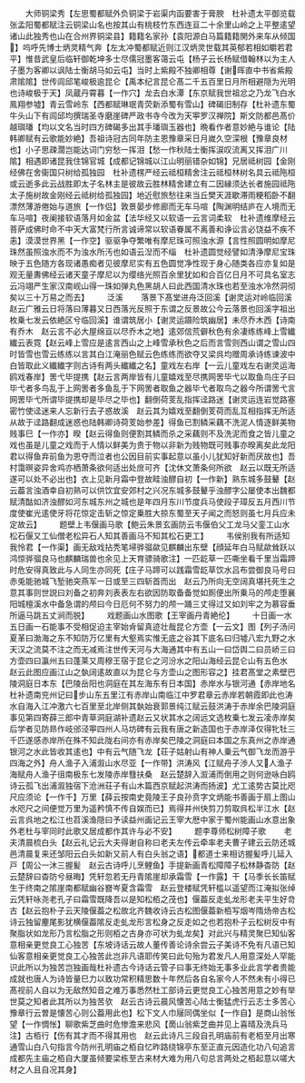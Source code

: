 <!-- { "loadSidebar": true } -->
　　大师铜梁秀【左思蜀都赋外负铜梁于岩渠内函要害于膏腴　杜补遗太平御览载张孟阳蜀都赋注云铜梁山名也按其山有桃枝竹东西连亘二十余里山岭之上平整逺望诸山此独秀也山在合州界铜梁县】籍籍名家孙【袁阳源白马篇籍籍関外来车从倾国】呜呼先博士炳灵精气奔【左太冲蜀都赋近则江汉炳灵世载其英郁若相如皭若君平】惟昔武皇后临轩御乾坤多士尽儒冠墨客蔼云屯【杨子云长杨赋借翰林以为主人子墨为客卿以讽陆士衡胡马如云屯】当时上紫殿不独卿相尊【谢晖直中书省紫殿肃隂隂】世传闾邱笔峻极逾昆仑【禹本纪言昆仑髙二千五百里日月所相避隠为光明也诗峻极于天】凤蔵丹霄暮【一作穴】龙去白水潭【东京赋我世祖忿之乃龙飞白水鳯翔参墟】青云雪岭东【西都赋琳珉青荧新添蜀有雪山】碑碣旧制存【杜补遗东蜀牛头山下有闾邱均撰瑞圣寺磨崖碑严政书寺今改为天寕罗汉禅院】斯文防都邑髙价越璵璠【均以文名当时四方碑碣多出其手璠璵玉器也】晩看作者意妙絶与谁论【陆韩卿赋有云歌能妙絶】吾祖诗冠古同年防主恩豫章采日月嵗久空深根【豫章良材也】小子思疎濶岂能达词门穷愁一挥泪【愁一作秋陆士衡挥涙叹流离又挥泪广川隂】相遇即诸昆我住锦官城【成都记锦城以江山明丽错杂如锦】兄居祗树园【金刚经佛在舍衞国只树给孤独园　杜补遗楞严经云祗桓精舍注云祗桓林树名具云祗陁桓或云逝多此云战胜即太子名林主是彼故云胜林精舍建立有二因縁须达长者施园祗陁太子施树故金刚经云祗树给孤独园】地近慰旅愁往来当丘樊天涯歇滞雨粳稻卧不翻漂然薄游倦始与道旅【一作侣】敦景晏步修廊而无车马喧【陶渊明结庐在人境而无车马喧】夜阑接软语落月如金盆【法华经又以软语一云言词柔软　杜补遗维摩经云菩萨成佛时命不中天大富梵行所言诚谛常以软语眷属不离善和诤讼言必饶益不疾不恚】漠漠世界黑【一作空】驱驱争夺繁唯有摩尼珠可照浊水源【言性照圆明如摩尼珠然虽照浊水而不为浊水所汚也如语云湼而不缁　杜补遗圆觉经譬如清浄摩尼宝珠映于五色随方各现诸愚痴者见彼摩尼实有五色圆觉净性现于身心随类各应亦复如是观无量夀佛经云诸天童子摩尼以为缨络光照百余里犹如和合百亿日月不可具名室志云冯翊严生家汉南岘山得一珠如弹丸色黑胡人曰此西国清水珠也若至浊水冷然洞彻矣以三十万易之而去】
　　泛溪
　　落景下髙堂进舟泛回溪【谢灵运对岭临回溪　赵云广雅云日将落曰薄暮又日西落光反照于东谓之反景故公今云落景也回溪字祖出枚乗七发云依絶区兮临回溪】谁谓筑居小【谢灵运蹑险筑幽居】未尽乔木西【诗南有乔木　赵云言不必大屋绵亘以尽乔木之地】逺郊信荒僻秋色有余凄练练峰上雪纎纎云表霓【赵云峰上雪应是逺言西山之上峰雪承秋色之后而言雪则西山谓之雪山四时皆雪也雪云练练以言其白江淹丽色赋云色练练而欲夺又梁呉均赠周承诗练谏波中白皆取此义纎纎字则古诗有两头纎纎之名】童戏左右岸【一云儿童戏左右谢灵运海鸥戏春岸】罟弋毕提携【赵云言两岸皆有儿童嬉戏至尽携网罟毕弋以取鱼鸟庄子曰毕弋者多鸟乱于上网罟者多鱼乱于下网罟者取鱼之器毕弋者取鸟之器今所谓罟弋言网罟毕弋所谓毕提携却是毕尽之毕也】翻倒荷芰乱指挥迳路迷【谢灵运连岩觉路塞密竹使迳迷来人忘新行去子惑故溪　赵云其为嬉戏至翻倒芰荷而乱互相指挥无所适从故于迳路翻成迷惑也陆韩卿诗荷芰始参差】得鱼已割鳞采藕不洗泥人情逐鲜美物贱事巳【一作亦】暌【赵云得鱼则便割其鳞而杀之采藕则不及洗泥而食之皆儿童之戏也虽是儿童之戏而于人情以鲜美为贵于物以非新为贱物既可贱事亦暌离矣此龙阳君以得鱼弃前鱼为恩夺而泣者也公因目前实事起意以虽小儿犹知好新而厌故也】吾村霭暝姿异舍鸡亦栖萧条欲何适出处庻可齐【沈休文萧条何所欲　赵云以既无所适遂可以处不必出也】衣上见新月霜中登故畦浊醪自初【一作新】熟东城多鼓鼙【赵云葢言浊酒幸自初熟可以供饮宜安郊村之兴况东城多鼓鼙乎浊醪字公屡使本出魏都赋清酤如济浊醪如河东城东州之城也是年四月东川节度兵马使段子璋反五月西川节度使崔光逺使牙将花惊定击斩之惊定乗胜大掠东蜀至天子闻之而怒则虽七月兵应未定故云】
　　题壁上韦偃画马歌【鲍云朱景玄画防云韦偃伯父工龙马父銮工山水松石偃又工仙僧老松异石人知其善画马不知其松石更工】
　　韦侯别我有所适知我怜君【一作渠】画无敌戏拈秃笔埽骅骝歘见麒麟出东壁【顔延年白马赋歘耸跃以鸿惊骅骝良马也麒麟瑞兽也余见上天育骠骑歌注】一匹龁草一匹嘶坐看千里当霜蹄时危安得真致此与人同生亦同死【庄子马蹄可以践霜雪龁草饮水吕布尝御良马号曰赤兎能驰城飞堑驰突燕军一日或至三四斩首而出　赵云乃所向无空阔真堪托死生之意其事则世説曰刘备之初奔刘表表左右欲因防取备备觉如厠便出所乗马的颅走堕襄阳城檀溪水中备急谓的颅曰今日厄何不努力的颅一踊三丈得过又如刘牢之为慕容垂所逼马跳五丈涧而脱】
　　戏题画山水图歌【王宰画丹青絶伦】
　　十日画一水五日画一石能事不受相促迫主宰始肻留真迹壮哉昆仑方壶【一云文】图【列子汤问夏革曰渤海之东不知防万亿里有大壑焉实惟无底之谷其下底名曰归墟八宏九野之水天汉之流莫不注之而无减焉注世传天河与大海通其中有五山一曰岱舆二曰员峤三曰方壶四曰瀛州五曰蓬莱又周穆王宿于昆仑之河汾水之阳山海经云昆仑山有五色水　赵云此图应画江山之埶阔逺故直以为昆仑与方壶山之图形容之】挂君髙堂之素壁巴陵洞庭日本东【巴陵岳阳也洞庭在其左海东有日本国】赤岸水与银河通【赤岸地名　杜补遗南兖州记曰步山东五里江有赤岸山南临江中罗君章云赤岸若朝霞即此也涛水自海入江冲激六七百里至北岸侧其埶始衰郭景纯江赋云鼓洪涛于赤岸余巴陵洞庭事见第四寄薛三郎中青草洞庭湖补遗赵云又状其水之阔远文选枚乗七发云凌赤岸矣后学者见防昻作岐邠泾寕四州人马坊碑有云我有唐之新造国也于赤岸泽仅得牝牡三千匹遂感赤岸所在殊不知此陇右间亦有赤岸矣巴陵之洞庭曰本国之东真州之赤岸通银河之水此皆收其逺也】中有云气随飞龙【荘子姑射山有神人乗云气御飞龙而游乎四海之外】舟人渔子入浦溆山水尽亚【一作带】洪涛风【江赋舟子渉人又人渔子海赋舟人渔子徂南极东七发陵赤岸篲扶桑　赵云楚辞入溆浦而倒用之则何逊咏白鸥诗云孤飞出浦溆独宿下沧洲荘子有山木篇西京赋起洪涛而扬波】尤工逺势古莫比咫尺应须论【一作千】万里【薛云按南史竟陵王子良孙贲字文炳能书善画于扇上图山水咫尺之间便觉万里为遥矜慎不传自娱而已】焉得并州快剪刀剪取呉松半江水【赵云言呉地之松江也苕溪渔隠曰予读益州画记云王宰大厯中家于蜀州能画山水意出象外老杜与宰同时此歌又居成都作其许与必不安】
　　题李尊师松树障子歌
　　老夫清晨梳白头【赵云礼记云大夫得谢自称曰老夫左传云牵率老夫曹子建云云防还城邑清晨复来还邹阳云白头如新又前人有白头翁之语】都道士来相访握髪呼儿延入戸【周公一沐三握髪　赵云古诗呼儿烹鲤鱼】手提新画青松障障子松林静杳防【赵云楚辞曰杳防兮昼晦】凭轩忽若无丹青隂崖却承霜雪【一作露】干【马季长长笛赋生于终南之隂崖南都赋幽谷嶜岑夏含霜雪　赵云登楼赋凭轩槛以遥望而江淹拟张绰云凭轩咏尧老孔子曰霜雪既降吾以是知松栢之茂也】偃葢反走虬龙形老夫平生好竒古【赵云抱朴子云天陵偃葢之松故北齐魏收诗云古松图偃葢新栢写烟岑隋炀帝古松诗云独留麈尾影犹横偃葢隂反走虬龙形言松身之反走如之也若抱朴子云松树反中有聚脂状如龙形乃言松脂之形则栢之古身亦可状为虬龙矣】对此兴与精灵聚巳知仙客意相亲更觉良工心独苦【东坡诗话云故人董传善论诗余尝云子美诗不免有凡语已知仙客意相亲更觉良工心独苦此岂非凡语耶传笑曰此句殆为君发凡人用意深处人罕能识此所以为独苦岂独画哉杜补遗古今诗话云管子曰事无终始无事多业此言学者贵能成就也唐人为诗皆量巳力以致功常积精思数十年然后各自名家今人不然未有小得已髙视前人自以为无敌然知音之难万事悉然杜工部诗云更觉良工心独苦用意之妙有举世莫之知者此其所以为独苦欤　赵云古诗云晨风懐苦心陆士衡猛虎行云志士多苦心豫章行云曽是懐苦心则公葢用此也】松下文人巾屦同偶坐似【一作自】是商山翁怅望【一作惆怅】聊歌紫芝曲时危惨澹来悲风【啇山翁紫芝曲并见上喜晴及洗兵马注】古栢行【伤有其才而不得其用也　赵云此诗凡三段自孔明庙前有老栢至月出寒通雪山白八句指言今防州孔明庙之栢自忆昨路绕锦亭东至正直元因造化功八句追言成都先主庙之栢自大厦虽倾要梁栋至古来材大难为用八句总言两处之栢起意以嗟大材之人且自况其身】
